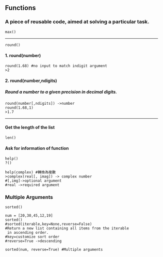 ## Functions
### A piece of reusable code, aimed at solving a particular task.


```
max()
```



---

```
round()
```

#### 1. round(number)
```=1
round(1.68) #no input to match indigit argument
>2
```
#### 2. round(number,ndigits)
##### Round a number to a given precision in decimal digits.
```=1
round(number[,ndigits]) ->number
round(1.68,1)
>1.7
```


---
#### Get the length of the list
```
len()
```

#### Ask for information of function
```
help()
?()
```

```=1
help(complex) #轉換為複數
>complex(real[, imag]) -> complex number
#[,img]->optional argument
#real ->required argument
```

### Multiple Arguments

```
sorted()
```

```=1
num = [20,30,45,12,19]
sorted() 
#sorted(iterable,key=None,reverse=False)
#Return a new list containing all items from the iterable 
 in ascending order.
#key=customize sort order
#reverse=True ->descending

sorted(num, reverse=True) #Multiple arguments
```


